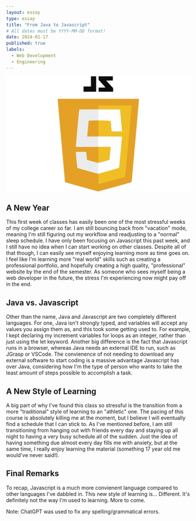 ```yaml
---
layout: essay
type: essay
title: "From Java to Javascript"
# All dates must be YYYY-MM-DD format!
date: 2024-01-17
published: true
labels:
  - Web Development
  - Engineering
---
```


<img width="800px" class="rounded float-start pe-4" src="img/JavaScript-Logo-2048x1280.png">

## A New Year 

This first week of classes has easily been one of the most stressful weeks of my college career so far. I am still bouncing back from "vacation" mode, meaning I'm still figuring out my workflow and readjusting to a "normal" sleep schedule. I have only been focusing on Javascript this past week, and I still have no idea when I can start working on other classes. Despite all of that though, I can easily see myself enjoying learning more as time goes on. I feel like I'm learning more "real world" skills such as creating a professional portfolio, and hopefully creating a high quality, "professional" website by the end of the semester. As someone who sees myself being a web developer in the future, the stress I'm experiencing now might pay off in the end.

## Java vs. Javascript

Other than the name, Java and Javascript are two completely different languages. For one, Java isn't strongly typed, and variables will accept any values you assign them as, and this took some getting used to. For example, I kept declaring my increment variables for loops as an integer, rather than just using the let keyword. Another big difference is the fact that Javascript runs in a browser, whereas Java needs an external IDE to run, such as JGrasp or VSCode. The convienence of not needing to download any external software to start coding is a massive advantage Javascript has over Java, considering how I'm the type of person who wants to take the least amount of steps possible to accomplish a task.

## A New Style of Learning

A big part of why I've found this class so stressful is the transition from a more "traditional" style of learning to an "athletic" one. The pacing of this course is absolutely killing me at the moment, but I believe I will eventually find a schedule that I can stick to. As I've mentioned before, I am still transitioning from hanging out with friends every day and staying up all night to having a very busy schedule all of the sudden. Just the idea of having something due almost every day fills me with anxiety, but at the same time, I really enjoy learning the material (something 17 year old me would've never said!).

## Final Remarks
To recap, Javascript is a much more convienent language compared to other languages I've dabbled in. This new style of learning is... Different. It's definitely not the way I'm used to learning. More to come.

Note: ChatGPT was used to fix any spelling/grammatical errors.
